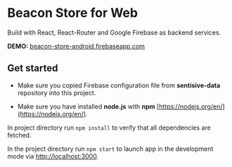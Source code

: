 # Beacon Store for Web

Build with React, React-Router and Google Firebase as backend services.

**DEMO:** [beacon-store-android.firebaseapp.com](https://beacon-store-android.firebaseapp.com/)

## Get started

- Make sure you copied Firebase configuration file from **sentisive-data** repository into this project.

- Make sure you have installed **node.js** with **npm** [https://nodejs.org/en/](https://nodejs.org/en/).

In project directory run `npm install` to verify that all dependencies are fetched.

In the project directory run `npm start` to launch app in the development mode via [http://localhost:3000](http://localhost:3000).
